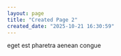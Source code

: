 ```yaml
---
layout: page
title: "Created Page 2"
created_date: "2025-10-21 16:30:59"
---
```


eget est pharetra aenean congue 
